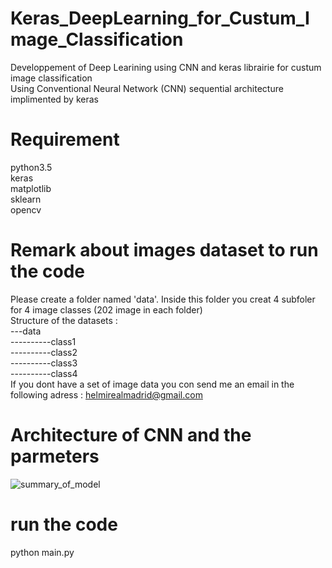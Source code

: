 # Keras_DeepLearning_for_Custum_Image_Classification
Developpement of Deep Learining using CNN and keras librairie for custum image classification <br/>
Using Conventional Neural Network (CNN) sequential architecture implimented by keras <br/> 
# Requirement 
python3.5<br/>
keras<br/>
matplotlib<br/>
sklearn<br/>
opencv<br/>
# Remark about images dataset to run the code 
Please create a folder  named 'data'. Inside this folder you creat 4 subfoler for 4 image classes (202 image in each folder)<br/>
Structure of the datasets : <br/>
---data<br/>
----------class1<br/>
----------class2<br/>
----------class3<br/>
----------class4<br/>
If you dont have a set of image data  you con send me an email in the following adress : helmirealmadrid@gmail.com <br/>
# Architecture of CNN and the parmeters 
![summary_of_model](https://user-images.githubusercontent.com/40611217/50387867-0a457380-0707-11e9-9ec3-ba00c0ef2585.JPG)
# run the code
python main.py 
